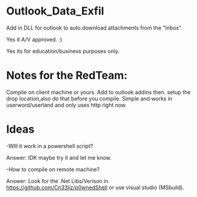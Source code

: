# Outlook_Data_Exfil

Add in DLL for outlook to auto download attachments from the "Inbox". 

Yes it A/V approved. :)

Yes its for education/business purposes only.

# Notes for the RedTeam:
Complie on client machine or yours. Add to outlook addins then. setup the drop location,also do that before you compile.
Simple and works in userword/userland and only uses http right now.

# Ideas
-WIll it work in a powershell script?

 Answer: IDK maybe try it and let me know.
 
 -How to compile on remote machine?
 
 Answer: Look for the .Net Libs/Verison in https://github.com/Cn33liz/p0wnedShell or use visual studio (MSbuild).
